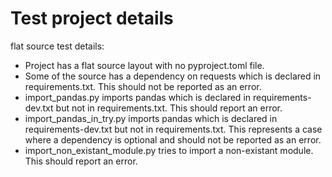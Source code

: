 # Test project details

flat source test details:

* Project has a flat source layout with no pyproject.toml file.
* Some of the source has a dependency on requests which is declared in requirements.txt. This should not be reported as an error.
* import_pandas.py imports pandas which is declared in requirements-dev.txt but not in requirements.txt. This should report an error.
* import_pandas_in_try.py imports pandas which is declared in requirements-dev.txt but not in requirements.txt. This represents a case where a dependency is optional and should not be reported as an error.
* import_non_existant_module.py tries to import a non-existant module. This should report an error.
